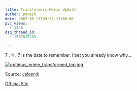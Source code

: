 ```yaml
---
title: Transformers Movie Update
author: Danesh
date: 2007-05-11T09:52:11+00:00
pvc_views:
  - 1446
dsq_thread_id:
  - 1537017183

---
```

7 . 4 . 7 is the date to remember. I bet you already know why&#8230;.

[![optimus_prime_transformed_top.jpg][1]][2]

Source: [Jalopnik][3]

[Official Site][4]

 [1]: /wp-content/uploads/2007/05/optimus_prime_transformed_top.jpg
 [2]: /wp-content/uploads/2007/05/optimus_prime_transformed_top.jpg "optimus_prime_transformed_top.jpg"
 [3]: http://www.jalopnik.com/
 [4]: http://www.transformersmovie.com/